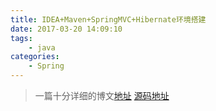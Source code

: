 ```yaml
---
title: IDEA+Maven+SpringMVC+Hibernate环境搭建
date: 2017-03-20 14:09:10
tags:
	- java
categories:
	- Spring
---
```


>一篇十分详细的博文[地址](http://blog.lunhui.ren/archives/235)
>[源码地址](https://git.coding.net/letra/MvcDemo.git)